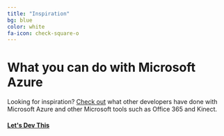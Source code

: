 ```yaml
---
title: "Inspiration"
bg: blue
color: white
fa-icon: check-square-o
---
```


<!--#### Basically (this header is h4 style-->

# What you can do with Microsoft Azure


Looking for inspiration? [Check out](http://idevthis.azurewebsites.net/) what other developers have done with Microsoft Azure and other Microsoft tools such as Office 365 and Kinect. 

#### [Let's Dev This](http://idevthis.azurewebsites.net/) 

<!-- Add Pictures and Links to I dev this Projects or what others have done at other hackathons -->